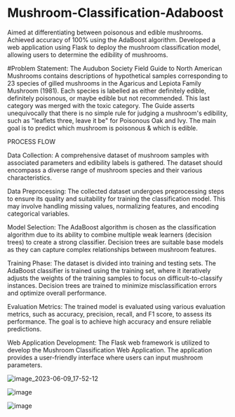 # Mushroom-Classification-Adaboost
 Aimed at differentiating between poisonous and edible mushrooms.   Achieved  accuracy of 100% using the AdaBoost algorithm. Developed a web application using Flask to deploy the mushroom classification model, allowing users to determine the edibility of mushrooms.

#Problem Statement:
The Audubon Society Field Guide to North American Mushrooms contains descriptions
of hypothetical samples corresponding to 23 species of gilled mushrooms in the 
Agaricus and Lepiota Family Mushroom (1981). Each species is labelled as either 
definitely edible, definitely poisonous, or maybe edible but not recommended. This last 
category was merged with the toxic category. The Guide asserts unequivocally that 
there is no simple rule for judging a mushroom's edibility, such as "leaflets three, leave it 
be" for Poisonous Oak and Ivy.
The main goal is to predict which mushroom is poisonous & which is edible.

PROCESS FLOW

Data Collection: A comprehensive dataset of mushroom samples with associated parameters and edibility labels is gathered. The dataset should encompass a diverse range of mushroom species and their various characteristics.

Data Preprocessing: The collected dataset undergoes preprocessing steps to ensure its quality and suitability for training the classification model. This may involve handling missing values, normalizing features, and encoding categorical variables.

Model Selection: The AdaBoost algorithm is chosen as the classification algorithm due to its ability to combine multiple weak learners (decision trees) to create a strong classifier. Decision trees are suitable base models as they can capture complex relationships between mushroom features.

Training Phase: The dataset is divided into training and testing sets. The AdaBoost classifier is trained using the training set, where it iteratively adjusts the weights of the training samples to focus on difficult-to-classify instances. Decision trees are trained to minimize misclassification errors and optimize overall performance.

Evaluation Metrics: The trained model is evaluated using various evaluation metrics, such as accuracy, precision, recall, and F1 score, to assess its performance. The goal is to achieve high accuracy and ensure reliable predictions.

Web Application Development: The Flask web framework is utilized to develop the Mushroom Classification Web Application. The application provides a user-friendly interface where users can input mushroom parameters.


![image_2023-06-09_17-52-12](https://github.com/wJABBERWOCKw/Mushroom-Classification-Adaboost/assets/91718184/9e911403-814d-4bd4-b71b-42fc952b902f)

![image](https://github.com/wJABBERWOCKw/Mushroom-Classification-Adaboost/assets/91718184/ec61476e-36b1-4d66-b075-4566e4c45545)

![image](https://github.com/wJABBERWOCKw/Mushroom-Classification-Adaboost/assets/91718184/b6d53c08-38c5-441f-9ffb-f8461fa4e5a7)
